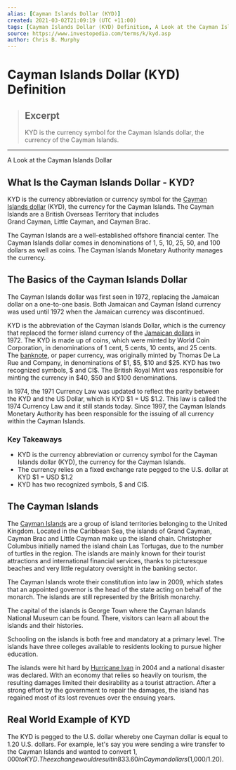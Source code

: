 ```yaml
---
alias: [Cayman Islands Dollar (KYD)]
created: 2021-03-02T21:09:19 (UTC +11:00)
tags: [Cayman Islands Dollar (KYD) Definition, A Look at the Cayman Islands Dollar]
source: https://www.investopedia.com/terms/k/kyd.asp
author: Chris B. Murphy
---
```


# Cayman Islands Dollar (KYD) Definition

> ## Excerpt
> KYD is the currency symbol for the Cayman Islands dollar, the currency of the Cayman Islands.

---

A Look at the Cayman Islands Dollar
## What Is the Cayman Islands Dollar - KYD?

KYD is the currency abbreviation or currency symbol for the [Cayman Islands dollar](https://www.investopedia.com/terms/k/kyd.asp) (KYD), the currency for the Cayman Islands. The Cayman Islands are a British Overseas Territory that includes Grand Cayman, Little Cayman, and Cayman Brac.

The Cayman Islands are a well-established offshore financial center. The Cayman Islands dollar comes in denominations of 1, 5, 10, 25, 50, and 100 dollars as well as coins. The Cayman Islands Monetary Authority manages the currency.

## The Basics of the Cayman Islands Dollar

The Cayman Islands dollar was first seen in 1972, replacing the Jamaican dollar on a one-to-one basis. Both Jamaican and Cayman Island currency was used until 1972 when the Jamaican currency was discontinued. 

KYD is the abbreviation of the Cayman Islands Dollar, which is the currency that replaced the former island currency of the [Jamaican dollars](https://www.investopedia.com/terms/forex/j/jmd-jamaican-dollar.asp) in 1972. The KYD is made up of coins, which were minted by World Coin Corporation, in denominations of 1 cent, 5 cents, 10 cents, and 25 cents. The [banknote](https://www.investopedia.com/terms/b/banknote.asp), or paper currency, was originally minted by Thomas De La Rue and Company, in denominations of $1, $5, $10 and $25. KYD has two recognized symbols, $ and CI$. The British Royal Mint was responsible for minting the currency in $40, $50 and $100 denominations.

In 1974, the 1971 Currency Law was updated to reflect the parity between the KYD and the US Dollar, which is KYD $1 = US $1.2. This law is called the 1974 Currency Law and it still stands today. Since 1997, the Cayman Islands Monetary Authority has been responsible for the issuing of all currency within the Cayman Islands.

### Key Takeaways

-   KYD is the currency abbreviation or currency symbol for the Cayman Islands dollar (KYD), the currency for the Cayman Islands. 
-   The currency relies on a fixed exchange rate pegged to the U.S. dollar at KYD $1 = USD $1.2
-   KYD has two recognized symbols, $ and CI$.

## The Cayman Islands

The [Cayman Islands](https://www.investopedia.com/articles/personal-finance/100715/top-10-caribbean-tax-havens.asp) are a group of island territories belonging to the United Kingdom. Located in the Caribbean Sea, the islands of Grand Cayman, Cayman Brac and Little Cayman make up the island chain. Christopher Columbus initially named the island chain Las Tortugas, due to the number of turtles in the region. The islands are mainly known for their tourist attractions and international financial services, thanks to picturesque beaches and very little regulatory oversight in the banking sector.

The Cayman Islands wrote their constitution into law in 2009, which states that an appointed governor is the head of the state acting on behalf of the monarch. The islands are still represented by the British monarchy.

The capital of the islands is George Town where the Cayman Islands National Museum can be found. There, visitors can learn all about the islands and their histories.

Schooling on the islands is both free and mandatory at a primary level. The islands have three colleges available to residents looking to pursue higher education.

The islands were hit hard by [Hurricane Ivan](https://www.investopedia.com/articles/investing/082015/3-characteristics-caribbean-economies.asp) in 2004 and a national disaster was declared. With an economy that relies so heavily on tourism, the resulting damages limited their desirability as a tourist attraction. After a strong effort by the government to repair the damages, the island has regained most of its lost revenues over the ensuing years.

## Real World Example of KYD

The KYD is pegged to the U.S. dollar whereby one Cayman dollar is equal to 1.20 U.S. dollars. For example, let's say you were sending a wire transfer to the Cayman Islands and wanted to convert $1,000 to KYD. The exchange would result in 833.60 in Cayman dollars ($1,000/1.20).
